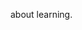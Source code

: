 about learning.

<!---
alfitosantosa/alfitosantosa is a ✨ special ✨ repository because its `README.md` (this file) appears on your GitHub profile.
You can click the Preview link to take a look at your changes.
--->
